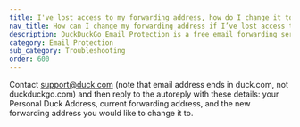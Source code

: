 ```yaml
---
title: I've lost access to my forwarding address, how do I change it to my new one?
nav_title: How can I change my forwarding address if I’ve lost access to it?
description: DuckDuckGo Email Protection is a free email forwarding service that removes hidden email trackers and lets you create unlimited unique private email addresses.
category: Email Protection
sub_category: Troubleshooting
order: 600
---
```


Contact [support@duck.com](mailto:support@duck.com) (note that email address ends in duck.com, not duckduckgo.com) and then reply to the autoreply with these details: your Personal Duck Address, current forwarding address, and the new forwarding address you would like to change it to.
